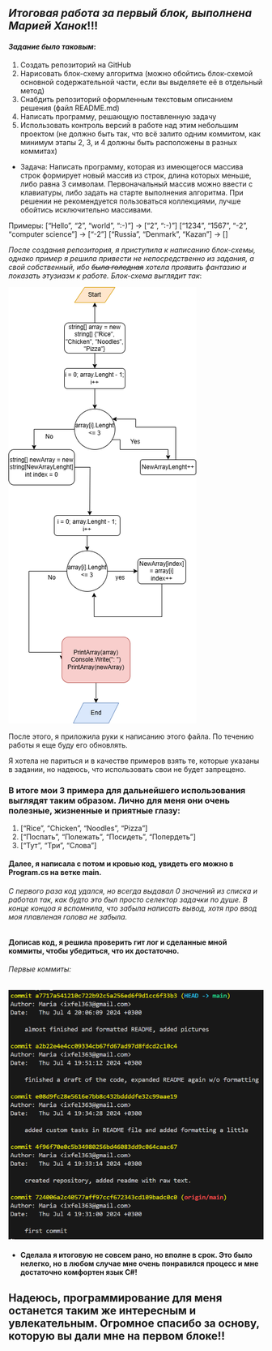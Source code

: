 ## _Итоговая работа за первый блок, выполнена Марией Ханок_!!!
 #### _Задание было таковым_:

 1. Создать репозиторий на GitHub
2. Нарисовать блок-схему алгоритма (можно обойтись блок-схемой основной содержательной части, если вы выделяете её в отдельный метод)
3. Снабдить репозиторий оформленным текстовым описанием решения (файл README.md)
4. Написать программу, решающую поставленную задачу
5. Использовать контроль версий в работе над этим небольшим проектом (не должно быть так, что всё залито одним коммитом, как минимум этапы 2, 3, и 4 должны быть расположены в разных коммитах)

* Задача: Написать программу, которая из имеющегося массива строк формирует новый массив из строк, длина которых меньше, либо равна 3 символам. Первоначальный массив можно ввести с клавиатуры, либо задать на старте выполнения алгоритма. При решении не рекомендуется пользоваться коллекциями, лучше обойтись исключительно массивами.

Примеры:
[“Hello”, “2”, “world”, “:-)”] → [“2”, “:-)”]
[“1234”, “1567”, “-2”, “computer science”] → [“-2”]
[“Russia”, “Denmark”, “Kazan”] → []


 _После создания репозитория, я приступила к написанию блок-схемы, однако пример я решила привести не непосредственно из задания, а свой собственный, ибо ~~была голодная~~ хотела проявить фантазию и показать этузиазм к работе. Блок-схема выглядит так_:

![Моя шедеврокарикатура!](finaldiagramcsharp.png)

После этого, я приложила руки к написанию этого файла. По течению работы я еще буду его обновлять.

Я хотела не париться и в качестве примеров взять те, которые указаны в задании, но надеюсь, что использовать свои не будет запрещено. 
### В итоге мои 3 примера для дальнейшего использования выглядят таким образом. Лично для меня они очень полезные, жизненные и приятные глазу:

1. [“Rice”, “Chicken”, “Noodles”, “Pizza”]
2. [“Поспать”, “Полежать”, “Посидеть”, “Попердеть”] 
3. [“Тут”, “Три”, “Слова”]

#### Далее, я написала с потом и кровью код, увидеть его можно в Program.cs на ветке main. 

###### _С первого раза код удался, но всегда выдавал 0 значений из списка и работал так, как будто это был просто селектор задачки по душе. В конце концоа я вспомнила, что забыла написать вывод, хотя про ввод моя плавленая голова не забыла._ 

#### Дописав код, я решила проверить гит лог и сделанные мной коммиты, чтобы убедиться, что их достаточно.

###### Первые коммиты:
![коммиты тип!](finalcommitsc.png)

* #### Сделала я итоговую не совсем рано, но вполне в срок. Это было нелегко, но в любом случае мне очень понравился процесс и мне достаточно комфортен язык C#!

## Надеюсь, программирование для меня останется таким же интересным и увлекательным. Огромное спасибо за основу, которую вы дали мне на первом блоке!! 